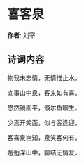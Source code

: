 # 喜客泉

**作者**: 刘宰

## 诗词内容

物我未忘情，无情惟止水。

底事山中泉，客来如有喜。

悠然镜面平，倏尔鱼眼生。

少焉开笑面，似与客逢迎。

客喜泉岂知，泉笑客何有。

邂逅深山中，聊结无情友。

